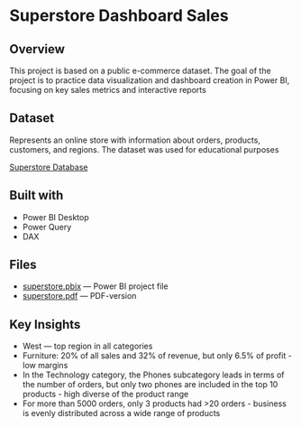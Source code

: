 # Superstore Dashboard Sales
## Overview
This project is based on a public e-commerce dataset.
The goal of the project is to practice data visualization and dashboard creation in Power BI, focusing on key sales metrics and interactive reports

## Dataset
Represents an online store with information about orders, products, customers, and regions.
The dataset was used for educational purposes

[Superstore Database](https://www.kaggle.com/datasets/vivek468/superstore-dataset-final)

## Built with
- Power BI Desktop
- Power Query
- DAX

## Files
- [superstore.pbix](superstore.pbix) — Power BI project file
- [superstore.pdf](superstore.pdf) — PDF-version

## Key Insights
- West — top region in all categories
- Furniture: 20% of all sales and 32% of revenue, but only 6.5% of profit - low margins
- In the Technology category, the Phones subcategory leads in terms of the number of orders, but only two phones are included in the top 10 products - high diverse of the product range
- For more than 5000 orders, only 3 products had >20 orders - business is evenly distributed across a wide range of products
